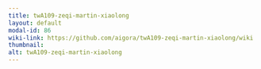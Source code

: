 ```yaml
---
title: twA109-zeqi-martin-xiaolong
layout: default
modal-id: 86
wiki-link: https://github.com/aigora/twA109-zeqi-martin-xiaolong/wiki
thumbnail: 
alt: twA109-zeqi-martin-xiaolong
---
```


